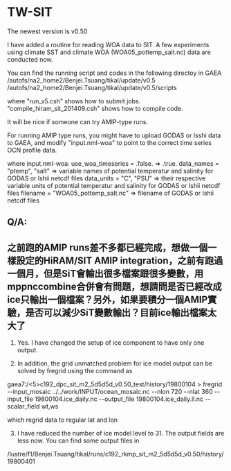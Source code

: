 # TW-SIT

The newest version is v0.50

I have added a routine for reading WOA data to  SIT. A few experiments using climate SST and climate WOA (WOA05_pottemp_salt.nc) data are conducted now.

You can find the running script and codes in the following directoy in GAEA 
/autofs/na2_home2/Benjei.Tsuang/tikal/update/v0.5
/autofs/na2_home2/Benjei.Tsuang/tikal/update/v0.5/scripts

where
"run_v5.csh" shows how to submit jobs.
"compile_hiram_sit_201409.csh" shows how to compile code.

It will be nice if someone can try AMIP-type runs.

For running AMIP type runs, you might have to upload GODAS or Isshi data to GAEA, and modify "input.nml-woa" to point to the correct time series OCN profile data.

where input.nml-woa:
   use_woa_timeseries = .false.                                         => .true.
   data_names = "ptemp", "salt"                                         => variable names of potential temperatur and salinity for GODAS or Ishii netcdf files
   data_units = "C", "PSU"                                                 => their respective variable units of potential temperatur and salinity for GODAS or Ishii netcdf files
   filename = "WOA05_pottemp_salt.nc"                          => filename of GODAS or Ishii netcdf files
   
   
Q/A:
-------------------
之前跑的AMIP runs差不多都已經完成，想做一個一樣設定的HiRAM/SIT AMIP integration，之前有跑過一個月，但是SiT會輸出很多檔案跟很多變數，用mppnccombine合併會有問題，想請問是否已經改成ice只輸出一個檔案？另外，如果要積分一個AMIP實驗，是否可以減少SiT變數輸出？目前ice輸出檔案太大了
------------------

1) Yes. I have changed the setup of ice component to have only one output.

2) In addition, the grid unmatched problem for ice model output can be solved by fregrid using the command as 

gaea7:/<5>c192_dpc_sit_m2_5d5d5d_v0.50_test/history/19800104 > fregrid --input_mosaic ../../work/INPUT/ocean_mosaic.nc --nlon 720 --nlat 360 --input_file 19800104.ice_daily.nc --output_file 19800104.ice_daily.ll.nc --scalar_field wt,ws

which regrid data to regular lat and lon 

3) I have reduced the number of ice model level to 31. The output fields are less now. You can find some output files in

/lustre/f1/Benjei.Tsuang/tikal/runs/c192_rkmp_sit_m2_5d5d5d_v0.50/history/19800401


